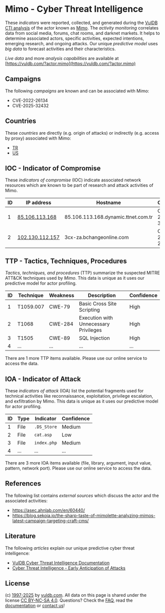 # Mimo - Cyber Threat Intelligence

These _indicators_ were reported, collected, and generated during the [VulDB CTI analysis](https://vuldb.com/?kb.cti) of the actor known as [Mimo](https://vuldb.com/?actor.mimo). The _activity monitoring_ correlates data from social media, forums, chat rooms, and darknet markets. It helps to determine associated actors, specific activities, expected intentions, emerging research, and ongoing attacks. Our unique _predictive model_ uses _big data_ to forecast activities and their characteristics.

_Live data_ and more _analysis capabilities_ are available at [https://vuldb.com/?actor.mimo](https://vuldb.com/?actor.mimo)

## Campaigns

The following _campaigns_ are known and can be associated with Mimo:

* CVE-2022-26134
* CVE-2025-32432

## Countries

These _countries_ are directly (e.g. origin of attacks) or indirectly (e.g. access by proxy) associated with Mimo:

* [TR](https://vuldb.com/?country.tr)
* [US](https://vuldb.com/?country.us)

## IOC - Indicator of Compromise

These _indicators of compromise_ (IOC) indicate associated network resources which are known to be part of research and attack activities of Mimo.

ID | IP address | Hostname | Campaign | Confidence
-- | ---------- | -------- | -------- | ----------
1 | [85.106.113.168](https://vuldb.com/?ip.85.106.113.168) | 85.106.113.168.dynamic.ttnet.com.tr | CVE-2025-32432 | High
2 | [102.130.112.157](https://vuldb.com/?ip.102.130.112.157) | 3cx-za.bchangeonline.com | CVE-2022-26134 | High

## TTP - Tactics, Techniques, Procedures

_Tactics, techniques, and procedures_ (TTP) summarize the suspected MITRE ATT&CK techniques used by _Mimo_. This data is unique as it uses our predictive model for actor profiling.

ID | Technique | Weakness | Description | Confidence
-- | --------- | -------- | ----------- | ----------
1 | T1059.007 | CWE-79 | Basic Cross Site Scripting | High
2 | T1068 | CWE-284 | Execution with Unnecessary Privileges | High
3 | T1505 | CWE-89 | SQL Injection | High
4 | ... | ... | ... | ...

There are 1 more TTP items available. Please use our online service to access the data.

## IOA - Indicator of Attack

These _indicators of attack_ (IOA) list the potential fragments used for technical activities like reconnaissance, exploitation, privilege escalation, and exfiltration by Mimo. This data is unique as it uses our predictive model for actor profiling.

ID | Type | Indicator | Confidence
-- | ---- | --------- | ----------
1 | File | `.DS_Store` | Medium
2 | File | `cat.asp` | Low
3 | File | `index.php` | Medium
4 | ... | ... | ...

There are 3 more IOA items available (file, library, argument, input value, pattern, network port). Please use our online service to access the data.

## References

The following list contains _external sources_ which discuss the actor and the associated activities:

* https://asec.ahnlab.com/en/60440/
* https://blog.sekoia.io/the-sharp-taste-of-mimolette-analyzing-mimos-latest-campaign-targeting-craft-cms/

## Literature

The following _articles_ explain our unique predictive cyber threat intelligence:

* [VulDB Cyber Threat Intelligence Documentation](https://vuldb.com/?kb.cti)
* [Cyber Threat Intelligence - Early Anticipation of Attacks](https://www.scip.ch/en/?labs.20201022)

## License

(c) [1997-2025](https://vuldb.com/?kb.changelog) by [vuldb.com](https://vuldb.com/?kb.about). All data on this page is shared under the license [CC BY-NC-SA 4.0](https://creativecommons.org/licenses/by-nc-sa/4.0/). Questions? Check the [FAQ](https://vuldb.com/?kb.faq), read the [documentation](https://vuldb.com/?kb) or [contact us](https://vuldb.com/?contact)!
